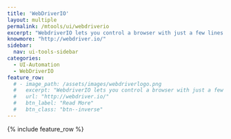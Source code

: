 ```yaml
---
title: 'WebDriverIO'
layout: multiple
permalink: /mtools/ui/webdriverio
excerpt: "WebdriverIO lets you control a browser with just a few lines of code."
knowmore: "http://webdriver.io/"
sidebar:
  nav: ui-tools-sidebar
categories:
  - UI-Automation
  - WebDriverIO
feature_row:
  # - image_path: /assets/images/webdriverlogo.png
  #   excerpt: "WebdriverIO lets you control a browser with just a few lines of code."
  #   url: "http://webdriver.io/"
  #   btn_label: "Read More"
  #   btn_class: "btn--inverse"  
---
```

{% include feature_row %}